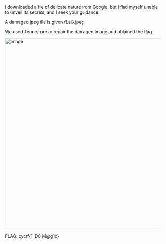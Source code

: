 I downloaded a file of delicate nature from Google, but I find myself unable to unveil its secrets, and I seek your guidance.

A damaged jpeg file is given fLaG.jpeg

We used Tenorshare to repair the damaged image and obtained the flag.

<img width="1100" height="619" alt="image" src="https://github.com/user-attachments/assets/42e774f6-4297-48f4-a77f-39fe0b18c69e" />

FLAG: cyctf{1_D0_M@g1c}
